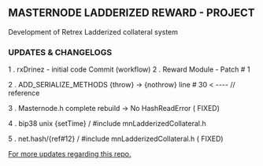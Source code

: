 <h2>MASTERNODE LADDERIZED REWARD - PROJECT</h2>




<p>
Development of Retrex Ladderized collateral system
</p>

<h3>UPDATES & CHANGELOGS</h3>



<p>1 . rxDrinez - initial code Commit (workflow) 2 . Reward Module - Patch # 1 </p>
<p>2 . ADD_SERIALIZE_METHODS {throw} -> {nothrow} line # 30  < ---- // reference</p>
<p>3 . Masternode.h complete rebuild -> No HashReadError ( FIXED)</p>
<p>4 . bip38 unix {setTime} / #include mnLadderizedCollateral.h </p>
<p>5 . net.hash/{ref#12} / #include mnLadderizedCollateral.h ( FIXED)</p>











<a href="https://discord.gg/W7ffmHCAvE" title="JOIN DISCORD" target="_blank">For more updates regarding this repo.</a>
